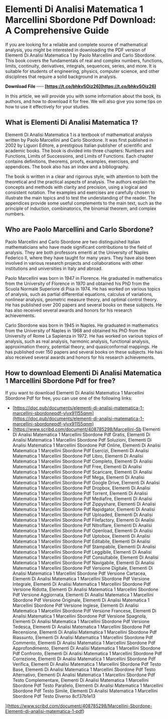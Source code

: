 
 
# Elementi Di Analisi Matematica 1 Marcellini Sbordone Pdf Download: A Comprehensive Guide
  
If you are looking for a reliable and complete source of mathematical analysis, you might be interested in downloading the PDF version of Elementi Di Analisi Matematica 1 by Paolo Marcellini and Carlo Sbordone. This book covers the fundamentals of real and complex numbers, functions, limits, continuity, derivatives, integrals, sequences, series, and more. It is suitable for students of engineering, physics, computer science, and other disciplines that require a solid background in analysis.
 
**Download File ····· [https://t.co/bhkvSOiz26](https://t.co/bhkvSOiz26)**


  
In this article, we will provide you with some information about the book, its authors, and how to download it for free. We will also give you some tips on how to use it effectively for your studies.
  
## What is Elementi Di Analisi Matematica 1?
  
Elementi Di Analisi Matematica 1 is a textbook of mathematical analysis written by Paolo Marcellini and Carlo Sbordone. It was first published in 2002 by Liguori Editore, a prestigious Italian publisher of scientific and academic books. The book is divided into three chapters: Numbers and Functions, Limits of Successions, and Limits of Functions. Each chapter contains definitions, theorems, proofs, examples, exercises, and appendices. The book also has an index and a bibliography.
  
The book is written in a clear and rigorous style, with attention to both the theoretical and the practical aspects of analysis. The authors explain the concepts and methods with clarity and precision, using a logical and consistent notation. The examples and exercises are carefully chosen to illustrate the main topics and to test the understanding of the reader. The appendices provide some useful complements to the main text, such as the principle of induction, combinatorics, the binomial theorem, and complex numbers.
  
## Who are Paolo Marcellini and Carlo Sbordone?
  
Paolo Marcellini and Carlo Sbordone are two distinguished Italian mathematicians who have made significant contributions to the field of analysis. They are both professors emeriti at the University of Naples Federico II, where they have taught for many years. They have also been involved in various research projects and collaborations with other institutions and universities in Italy and abroad.
  
Paolo Marcellini was born in 1947 in Florence. He graduated in mathematics from the University of Florence in 1970 and obtained his PhD from the Scuola Normale Superiore di Pisa in 1974. He has worked on various topics of analysis, such as partial differential equations, calculus of variations, nonlinear analysis, geometric measure theory, and optimal control theory. He has published over 200 papers and several books on these subjects. He has also received several awards and honors for his research achievements.
  
Carlo Sbordone was born in 1945 in Naples. He graduated in mathematics from the University of Naples in 1968 and obtained his PhD from the University of Rome La Sapienza in 1972. He has worked on various topics of analysis, such as real analysis, harmonic analysis, functional analysis, approximation theory, potential theory, and quasiconformal mappings. He has published over 150 papers and several books on these subjects. He has also received several awards and honors for his research achievements.
  
## How to download Elementi Di Analisi Matematica 1 Marcellini Sbordone Pdf for free?
  
If you want to download Elementi Di Analisi Matematica 1 Marcellini Sbordone Pdf for free, you can use one of the following links:
  
- [https://idoc.pub/documents/elementi-di-analisi-matematica-1-marcellini-sbordonepdf-ylyx91155qnm](https://idoc.pub/documents/elementi-di-analisi-matematica-1-marcellini-sbordonepdf-ylyx91155qnm)
- [https://www.scribd.com/document/408785298/Marcellini-Sb
Elementi Di Analisi Matematica 1 Marcellini Sbordone Pdf Gratis,  Elementi Di Analisi Matematica 1 Marcellini Sbordone Pdf Soluzioni,  Elementi Di Analisi Matematica 1 Marcellini Sbordone Pdf Online,  Elementi Di Analisi Matematica 1 Marcellini Sbordone Pdf Esercizi,  Elementi Di Analisi Matematica 1 Marcellini Sbordone Pdf Libro,  Elementi Di Analisi Matematica 1 Marcellini Sbordone Pdf Completo,  Elementi Di Analisi Matematica 1 Marcellini Sbordone Pdf Free,  Elementi Di Analisi Matematica 1 Marcellini Sbordone Pdf Scaricare,  Elementi Di Analisi Matematica 1 Marcellini Sbordone Pdf Mega,  Elementi Di Analisi Matematica 1 Marcellini Sbordone Pdf Google Drive,  Elementi Di Analisi Matematica 1 Marcellini Sbordone Pdf Dropbox,  Elementi Di Analisi Matematica 1 Marcellini Sbordone Pdf Torrent,  Elementi Di Analisi Matematica 1 Marcellini Sbordone Pdf Mediafire,  Elementi Di Analisi Matematica 1 Marcellini Sbordone Pdf Zippyshare,  Elementi Di Analisi Matematica 1 Marcellini Sbordone Pdf Rapidgator,  Elementi Di Analisi Matematica 1 Marcellini Sbordone Pdf Uploaded,  Elementi Di Analisi Matematica 1 Marcellini Sbordone Pdf Filefactory,  Elementi Di Analisi Matematica 1 Marcellini Sbordone Pdf Nitroflare,  Elementi Di Analisi Matematica 1 Marcellini Sbordone Pdf Openload,  Elementi Di Analisi Matematica 1 Marcellini Sbordone Pdf Uptobox,  Elementi Di Analisi Matematica 1 Marcellini Sbordone Pdf Editabile,  Elementi Di Analisi Matematica 1 Marcellini Sbordone Pdf Stampabile,  Elementi Di Analisi Matematica 1 Marcellini Sbordone Pdf Leggibile,  Elementi Di Analisi Matematica 1 Marcellini Sbordone Pdf Consultabile,  Elementi Di Analisi Matematica 1 Marcellini Sbordone Pdf Navigabile,  Elementi Di Analisi Matematica 1 Marcellini Sbordone Pdf Versione Digitale,  Elementi Di Analisi Matematica 1 Marcellini Sbordone Pdf Versione Cartacea,  Elementi Di Analisi Matematica 1 Marcellini Sbordone Pdf Versione Integrale,  Elementi Di Analisi Matematica 1 Marcellini Sbordone Pdf Versione Ridotta,  Elementi Di Analisi Matematica 1 Marcellini Sbordone Pdf Versione Aggiornata,  Elementi Di Analisi Matematica 1 Marcellini Sbordone Pdf Versione Originale,  Elementi Di Analisi Matematica 1 Marcellini Sbordone Pdf Versione Inglese,  Elementi Di Analisi Matematica 1 Marcellini Sbordone Pdf Versione Francese,  Elementi Di Analisi Matematica 1 Marcellini Sbordone Pdf Versione Spagnola,  Elementi Di Analisi Matematica 1 Marcellini Sbordone Pdf Versione Tedesca,  Elementi Di Analisi Matematica 1 Marcellini Sbordone Pdf Recensione,  Elementi Di Analisi Matematica 1 Marcellini Sbordone Pdf Riassunto,  Elementi Di Analisi Matematica 1 Marcellini Sbordone Pdf Commento,  Elementi Di Analisi Matematica 1 Marcellini Sbordone Pdf Approfondimento,  Elementi Di Analisi Matematica 1 Marcellini Sbordone Pdf Confronto,  Elementi Di Analisi Matematica 1 Marcellini Sbordone Pdf Correzione,  Elementi Di Analisi Matematica 1 Marcellini Sbordone Pdf Verifica,  Elementi Di Analisi Matematica 1 Marcellini Sbordone Pdf Testo Base,  Elementi Di Analisi Matematica 1 Marcellini Sbordone Pdf Testo Alternativo,  Elementi Di Analisi Matematica 1 Marcellini Sbordone Pdf Testo Complementare,  Elementi Di Analisi Matematica 1 Marcellini Sbordone Pdf Testo Parallelo,  Elementi Di Analisi Matematica 1 Marcellini Sbordone Pdf Testo Simile,  Elementi Di Analisi Matematica 1 Marcellini Sbordone Pdf Testo Diverso
 8cf37b1e13


](https://www.scribd.com/document/408785298/Marcellini-Sbordone-Elementi-di-analisi-matematica-1-pdf)